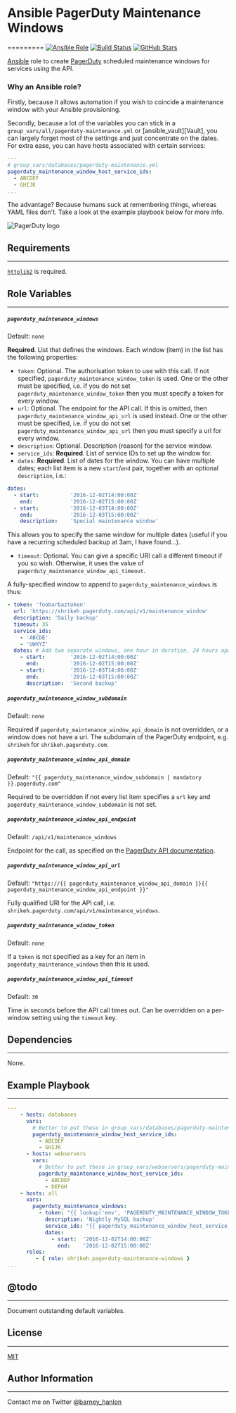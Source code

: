 # Ansible PagerDuty Maintenance Windows
=========
[![Ansible Role](https://img.shields.io/ansible/role/ansible-6320.svg)](https://galaxy.ansible.com/detail#/role/6320)
[![Build Status](https://travis-ci.org/shrikeh/ansible-pagerduty-maintenance-windows.svg)](https://travis-ci.org/shrikeh/ansible-pagerduty-maintenance-windows)
[![GitHub Stars](https://img.shields.io/github/stars/shrikeh/ansible-server-density-monitoring.svg)](https://github.com/shrikeh/ansible-pagerduty-maintenance-windows)

[Ansible][ansible] role to create [PagerDuty][pagerduty] scheduled maintenance windows for services using the API.

### Why an Ansible role?

Firstly, because it allows automation if you wish to coincide a maintenance window with your Ansible provisioning.

Secondly, because a lot of the variables you can stick in a `group_vars/all/pagerduty-maintenance.yml` or [ansible_vault][Vault], you can largely forget most of the settings and just concentrate on the dates. For extra ease, you can have hosts associated with certain services:

```YAML
---
# group_vars/databases/pagerduty-maintenance.yml
pagerduty_maintenance_window_host_service_ids:
  - ABCDEF
  - GHIJK
...
```

The advantage? Because humans suck at remembering things, whereas YAML files don't. Take a look at the example playbook below for more info.

![PagerDuty logo](https://www.pagerduty.com/wp-content/themes/pd2015_git_sass/assets/img/pagerduty-logo-500px.png)



## Requirements
------------
[`httplib2`][httplib2] is required.

## Role Variables
--------------

##### `pagerduty_maintenance_windows`
Default: `none`

**Required**. List that defines the windows. Each window (item) in the list has the following properties:

- `token`: Optional. The authorisation token to use with this call. If not specified, `pagerduty_maintenance_window_token` is used. One or the other must be specified, i.e. if you do not set `pagerduty_maintenance_window_token` then you must specify a token for every window.
- `url`: Optional. The endpoint for the API call. If this is omitted, then `pagerduty_maintenance_window_api_url` is used instead. One or the other must be specified, i.e. if you do not set `pagerduty_maintenance_window_api_url` then you must specify a url for every window.
- `description`: Optional. Description (reason) for the service window.
- `service_ids`: **Required**. List of service IDs to set up the window for.
- `dates`: **Required**. List of dates for the window. You can have multiple dates; each list item is a new `start`/`end` pair, together with an optional `description`, i.e.:

```YAML
dates:
  - start:  		'2016-12-02T14:00:00Z'
    end:    		'2016-12-02T15:00:00Z'
  - start:  		'2016-12-03T14:00:00Z'
    end:    		'2016-12-03T15:00:00Z'
    description: 	'Special maintenance window'

```
This allows you to specify the same window for multiple dates (useful if you have a recurring scheduled backup at 3am, I have found...).

- `timeout`: Optional. You can give a specific URI call a different timeout if you so wish. Otherwise, it uses the value of `pagerduty_maintenance_window_api_timeout`.

A fully-specified window to append to `pagerduty_maintenance_windows` is thus:
```YAML
- token: 'foobarbaztoken'
  url: 'https://shrikeh.pagerduty.com/api/v1/maintenance_window'
  description: 'Daily backup'
  timeout: 35
  service_ids:
    - 'ABCDE'
    - 'UWXYZ'
  dates: # Add two separate windows, one hour in duration, 24 hours apart.
    - start:  		'2016-12-02T14:00:00Z'
      end:    		'2016-12-02T15:00:00Z'
    - start:  		'2016-12-03T14:00:00Z'
      end:    	    '2016-12-03T15:00:00Z'
      description: 	'Second backup'
```

##### `pagerduty_maintenance_window_subdomain`
Default: `none`

Required if `pagerduty_maintenance_window_api_domain` is not overridden, or a window does not have a uri. The subdomain of the PagerDuty endpoint, e.g. `shrikeh` for `shrikeh.pagerduty.com`.

##### `pagerduty_maintenance_window_api_domain`
Default: `"{{ pagerduty_maintenance_window_subdomain | mandatory }}.pagerduty.com"`

Required to be overridden if not every list item specifies a `url` key and `pagerduty_maintenance_window_subdomain` is not set.

##### `pagerduty_maintenance_window_api_endpoint`
Default: `/api/v1/maintenance_windows`

Endpoint for the call, as specified on the [PagerDuty API documentation][pagerduty_api_docs].

##### `pagerduty_maintenance_window_api_url`
Default: `"https://{{ pagerduty_maintenance_window_api_domain }}{{ pagerduty_maintenance_window_api_endpoint }}"`

Fully qualified URI for the API call, i.e. `shrikeh.pagerduty.com/api/v1/maintenance_windows`.

##### `pagerduty_maintenance_window_token`
Default: `none`

If a `token` is not specified as a key for an item in `pagerduty_maintenance_windows` then this is used.

##### `pagerduty_maintenance_window_api_timeout`
Default: `30`

Time in seconds before the API call times out. Can be overridden on a per-window setting using the `timeout` key.

## Dependencies
------------

None.

## Example Playbook
----------------

```YAML
---
    - hosts: databases
      vars:
        # Better to put these in group_vars/databases/pagerduty-maintenance-windows.yml
        pagerduty_maintenance_window_host_service_ids:
          - ABCDEF
          - GHIJK
      - hosts: webservers
        vars:
          # Better to put these in group_vars/webservers/pagerduty-maintenance-windows.yml
          pagerduty_maintenance_window_host_service_ids:
            - ABCDEF
            - DEFGH
    - hosts: all
      vars:
        pagerduty_maintenance_windows:
          - token: "{{ lookup('env', 'PAGERDUTY_MAINTENANCE_WINDOW_TOKEN') }}"
            description: 'Nightly MySQL backup'
            service_ids: "{{ pagerduty_maintenance_window_host_service_ids }}"
            dates:
              - start:  '2016-12-02T14:00:00Z'
                end:    '2016-12-02T15:00:00Z'
      roles:
         - { role: shrikeh.pagerduty-maintenance-windows }
...
```
## @todo
-------

Document outstanding default variables.

## License
-------

[MIT][licence]

## Author Information
------------------
Contact me on Twitter @[barney_hanlon][twitter]

[ansible]:http://www.ansible.com/ "Ansible home page"
[pagerduty]: https://www.pagerduty.com/ "PagerDuty home page"
[ansible_vault]: http://docs.ansible.com/ansible/playbooks_vault.html "Ansible Vault documentation"
[licence]: https://raw.githubusercontent.com/shrikeh/ansible-server-density-monitoring/master/LICENSE "Link to the license in the repository"
[twitter]: https://twitter.com/barney_hanlon "Link to my Twitter page"
[httplib2]: https://pypi.python.org/pypi/httplib2 "Python httplib2 library"
[pagerduty_api_docs]: https://developer.pagerduty.com/documentation/rest/maintenance_windows/create "PagerDuty API documentation for maintenance windows"
